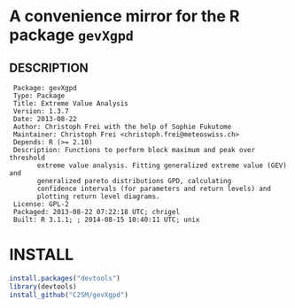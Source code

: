 # A convenience mirror for the R package `gevXgpd`

## DESCRIPTION

     Package: gevXgpd
	 Type: Package
	 Title: Extreme Value Analysis
	 Version: 1.3.7
	 Date: 2013-08-22
	 Author: Christoph Frei with the help of Sophie Fukutome
	 Maintainer: Christoph Frei <christoph.frei@meteoswiss.ch>
	 Depends: R (>= 2.10)
	 Description: Functions to perform block maximum and peak over threshold
	       extreme value analysis. Fitting generalized extreme value (GEV) and 
	       generalized pareto distributions GPD, calculating 
	       confidence intervals (for parameters and return levels) and 
	       plotting return level diagrams. 
	 License: GPL-2
	 Packaged: 2013-08-22 07:22:18 UTC; chrigel
	 Built: R 3.1.1; ; 2014-08-15 10:40:11 UTC; unix

# INSTALL

~~~R
install.packages("devtools")
library(devtools)
install_github("C2SM/gevXgpd")
~~~
